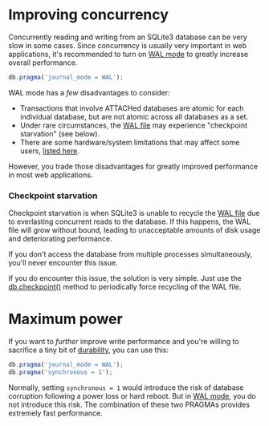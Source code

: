 # Improving concurrency

Concurrently reading and writing from an SQLite3 database can be very slow in some cases. Since concurrency is usually very important in web applications, it's recommended to turn on [WAL mode](https://www.sqlite.org/wal.html) to greatly increase overall performance.

```js
db.pragma('journal_mode = WAL');
```

WAL mode has a *few* disadvantages to consider:
- Transactions that involve ATTACHed databases are atomic for each individual database, but are not atomic across all databases as a set.
- Under rare circumstances, the [WAL file](https://www.sqlite.org/wal.html) may experience "checkpoint starvation" (see below).
- There are some hardware/system limitations that may affect some users, [listed here](https://www.sqlite.org/wal.html).

However, you trade those disadvantages for greatly improved performance in most web applications.

### Checkpoint starvation

Checkpoint starvation is when SQLite3 is unable to recycle the [WAL file](https://www.sqlite.org/wal.html) due to everlasting concurrent reads to the database. If this happens, the WAL file will grow without bound, leading to unacceptable amounts of disk usage and deteriorating performance.

If you don't access the database from multiple processes simultaneously, you'll never encounter this issue.

If you do encounter this issue, the solution is very simple. Just use the [db.checkpoint()](https://github.com/JoshuaWise/better-sqlite3/wiki/API#checkpointforce---number) method to periodically force recycling of the WAL file.

# Maximum power

If you want to *further* improve write performance and you're willing to sacrifice a tiny bit of [durability](https://en.wikipedia.org/wiki/Durability_(database_systems)), you can use this:

```js
db.pragma('journal_mode = WAL');
db.pragma('synchronous = 1');
```

Normally, setting `synchronous = 1` would introduce the risk of database corruption following a power loss or hard reboot. But in [WAL mode](https://www.sqlite.org/wal.html), you do not introduce this risk. The combination of these two PRAGMAs provides extremely fast performance.